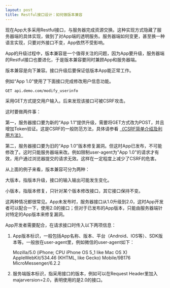 ```yaml
---
layout: post
title: Restful接口设计：如何做版本兼容
---
```


现在App大多采用Restful接口，与服务器完成资源交换。这种实现方式隐藏了服务器端的具体实现，做到了对App端的透明服务。服务器端如何变更，甚至换一种语言实现，只要对外接口不变，App依然不受影响。   

App的升级过程中，版本兼容是一个值得关注的问题，因为App要升级，服务器端的Restful接口也要进化，于是版本兼容要同时兼顾App和服务器端。   

版本兼容是向下兼容。接口升级后要保证低版本App能正常工作。   

例如“App 1.0”使用了下面接口完成修改用户信息功能。   

	GET api.demo.com/modify_userinfo

采用GET方式提交用户输入。后来发现该接口可被CSRF攻击。

这时要做两件事：

第一，服务器接口要为新的“App 1.1”提供升级，需要将GET方式改为POST，并且增加Token验证。这是CSRF的一般防范方法，具体请参看 [《CSRF简单介绍及利用方法》](http://drops.wooyun.org/papers/155 "CSRF简单介绍及利用方法")

第二，服务器接口要为旧的“App 1.0”版本修复漏洞。但这时App已发布，不可能修改了。这时只能服务器端来改。例如限制user-agent为"App 1.0"的请求才有效，用户通过浏览器提交的请求无效。这样在一定程度上减少了CSRF的危害。


从上面的例子来看，版本兼容可分为两种：

大版本，指版本升级，接口的输入输出可能发生变化。

小版本，指版本修复，只针对某个版本修改接口，其它接口保持不变。

这两种情况都很常见。App未发布时，服务器接口从1.0升级到2.0，这时App开发者可以配合一下，使用2.0的接口；但对于已发布的App版本，只能由服务器端针对特定的App版本来修复漏洞。

App开发者需要配合，在请求接口时传入以下两项信息：

1. App版本标识，一般包括App名称、版本、平台（Android、IOS等）、SDK版本等。一般放在user-agent里，例如微信的user-agent如下：

	Mozilla/5.0 (iPhone; CPU iPhone OS 5_1 like Mac OS X) AppleWebKit/534.46 (KHTML, like Gecko) Mobile/9B176 MicroMessenger/6.2.2

2. 服务端版本标识，指采用接口的版本，例如可以在Request Header里加入majarversion=2.0，表明使用的是2.0的接口。


